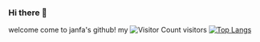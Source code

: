 ### Hi there 👋
welcome come to janfa's github!
my ![Visitor Count](https://profile-counter.glitch.me/jianfareal/count.svg) visitors
[![Top Langs](https://github-readme-stats.vercel.app/api/top-langs/?username=jianfareal)](https://github.com/Christmas/github-readme-stats)
<!--
**jianfareal/jianfareal** is a ✨ _special_ ✨ repository because its `README.md` (this file) appears on your GitHub profile.

Here are some ideas to get you started:

- 🔭 I’m currently working on ...
- 🌱 I’m currently learning ...
- 👯 I’m looking to collaborate on ...
- 🤔 I’m looking for help with ...
- 💬 Ask me about ...
- 📫 How to reach me: ...
- 😄 Pronouns: ...
- ⚡ Fun fact: ...
-->
